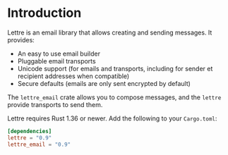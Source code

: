 # Introduction

Lettre is an email library that allows creating and sending messages. It provides:

* An easy to use email builder
* Pluggable email transports
* Unicode support (for emails and transports, including for sender et recipient addresses when compatible)
* Secure defaults (emails are only sent encrypted by default)

The `lettre_email` crate allows you to compose messages, and the `lettre`
provide transports to send them.

Lettre requires Rust 1.36 or newer. Add the following to your `Cargo.toml`:

```toml
[dependencies]
lettre = "0.9"
lettre_email = "0.9"
```
